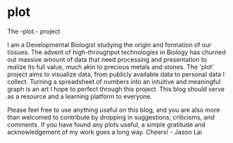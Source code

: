 # plot
The -plot.- project

I am a Developmental Biologist studying the origin and formation of our tissues.  The advent of high-throughput technologies in Biology has churned out massive amount of data that need processing and presentation to realize its full value, much akin to precious metals and stones.  The 'plot' project aims to visualize data, from publicly available data to personal data I collect.  Turning a spreadsheet of numbers into an intuitive and meaningful graph is an art I hope to perfect through this project.  This blog should serve as a resource and a learning platform to everyone.

Please feel free to use anything useful on this blog, and you are also more than welcomed to contribute by dropping in suggestions, criticisms, and comments.  If you have found any plots useful, a simple gratitude and acknowledgement of my work goes a long way.  Cheers! - Jason Lai 
